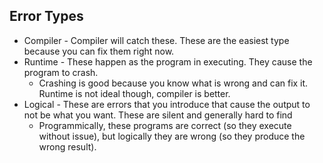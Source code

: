 Error Types 
------

+ Compiler - Compiler will catch these. These are the easiest type because you can fix them right now.
+ Runtime - These happen as the program in executing. They cause the program to crash.
    - Crashing is good because you know what is wrong and can fix it. Runtime is not ideal though, compiler is better.
+ Logical - These are errors that you introduce that cause the output to not be what you want. These are silent and generally hard to find
    - Programmically, these programs are correct (so they execute without issue), but logically they are wrong (so they produce the wrong result).